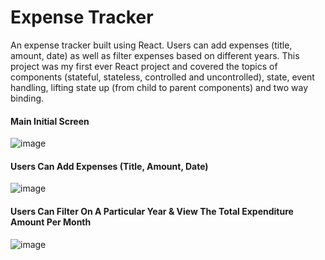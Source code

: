 # Expense Tracker

An expense tracker built using React. Users can add expenses (title, amount, date) as well as filter expenses based on different years. This project was my first ever React project and covered the topics of components (stateful, stateless, controlled and uncontrolled), state, event handling, lifting state up (from child to parent components) and two way binding.

#### Main Initial Screen

![image](https://github.com/stephenkettley/expense-tracker/assets/109079565/ed49d53e-c625-400e-a5db-b8f6a179dfc4)

#### Users Can Add Expenses (Title, Amount, Date)

![image](https://github.com/stephenkettley/expense-tracker/assets/109079565/7d89d50f-b5c1-458b-b90a-89b0182860b9)

#### Users Can Filter On A Particular Year & View The Total Expenditure Amount Per Month

![image](https://github.com/stephenkettley/expense-tracker/assets/109079565/f9c6918b-a486-4eb1-9c2e-62d7b7f3089b)






